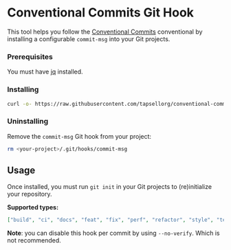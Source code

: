 # Conventional Commits Git Hook

This tool helps you follow the [Conventional Commits](https://www.conventionalcommits.org) conventional by installing a configurable `commit-msg` into your Git projects.

### Prerequisites

You must have [jq](https://stedolan.github.io/jq/download/) installed.

### Installing

```sh
curl -o- https://raw.githubusercontent.com/tapsellorg/conventional-commits-git-hook/master/scripts/install.sh | bash
```

### Uninstalling

Remove the `commit-msg` Git hook from your project:

```sh
rm <your-project>/.git/hooks/commit-msg
```

## Usage <a name = "usage"></a>

Once installed, you must run `git init` in your Git projects to (re)initialize your repository.

**Supported types:**

```json
["build", "ci", "docs", "feat", "fix", "perf", "refactor", "style", "test", "chore"]
```

**Note**: you can disable this hook per commit by using `--no-verify`. Which is not recommended.

